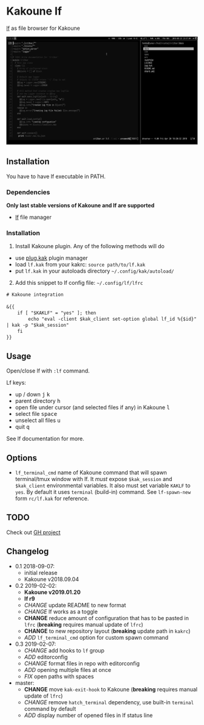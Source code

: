 # Kakoune lf

[lf] as file browser for Kakoune

![screenshot](screen.png)

## Installation

You have to have lf executable in PATH.

### Dependencies

**Only last stable versions of Kakoune and lf are supported**

- [lf][lf] file manager

### Installation

1. Install Kakoune plugin. Any of the following methods will do

- use [plug.kak] plugin manager
- load `lf.kak` from your kakrc: `source path/to/lf.kak`
- put `lf.kak` in your autoloads directory `~/.config/kak/autoload/`

2. Add this snippet to lf config file: `~/.config/lf/lfrc`

```
# Kakoune integration

&{{
    if [ "$KAKLF" = "yes" ]; then
        echo "eval -client $kak_client set-option global lf_id %{$id}" | kak -p "$kak_session"
    fi
}}
```

## Usage

Open/close lf with `:lf` command.

Lf keys:
- up / down <kbd>j</kbd> <kbd>k</kbd>
- parent directory <kbd>h</kbd>
- open file under cursor (and selected files if any) in Kakoune <kbd>l</kbd>
- select file <kbd>space</kbd>
- unselect all files <kbd>u</kbd>
- quit <kbd>q</kbd>

See lf documentation for more.

## Options

- `lf_terminal_cmd` name of Kakoune command that will spawn terminal/tmux
  window with lf. It *must* expose `$kak_session` and `$kak_client`
  environmental variables.  It also must set variable `KAKLF` to `yes`. By
  default it uses `terminal` (build-in) command. See `lf-spawn-new` form
  `rc/lf.kak` for reference.


## TODO

Check out [GH project](https://github.com/TeddyDD/kakoune-lf/projects/)

## Changelog

- 0.1 2018-09-07:
    - initial release
    - Kakoune v2018.09.04
- 0.2 2019-02-02:
    - **Kakoune v2019.01.20**
    - **lf r9**
    - _CHANGE_ update README to new format
    - _CHANGE_ lf works as a toggle
    - __CHANGE__ reduce amount of configuration that has to be pasted in
    `lfrc` (**breaking** requires manual update of `lfrc`)
    - __CHANGE__ to new repository layout (**breaking** update path in
    `kakrc`)
    - _ADD_ `lf_terminal_cmd` option for custom spawn command
- 0.3 2019-02-07:
    - _CHANGE_ add hooks to `lf` group
    - _ADD_ editorconfig
    - _CHANGE_ format files in repo with editorconfig
    - _ADD_ opening multiple files at once
    - _FIX_ open paths with spaces
- master:
    - __CHANGE__ move `kak-exit-hook` to Kakoune (**breaking** requires manual update of `lfrc`)
    - _CHANGE_ remove `hatch_terminal` dependency, use built-in `terminal` command by default
    - _ADD_ display number of opened files in lf status line

[lf]: https://github.com/gokcehan/lf
[Kakoune]: http://kakoune.org/
[Kakoune-extra]: https://github.com/lenormf/kakoune-extra
[plug.kak]: https://github.com/andreyorst/plug.kak

